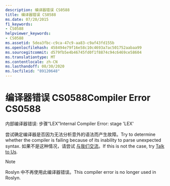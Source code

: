 ```yaml
---
description: 编译器错误 CS0588
title: 编译器错误 CS0588
ms.date: 07/20/2015
f1_keywords:
- CS0588
helpviewer_keywords:
- CS0588
ms.assetid: 5dea3fbc-c9ca-47c9-aa83-c9af43fd155b
ms.openlocfilehash: 458494e79f16e58c10c4693a7ac501752aabaa99
ms.sourcegitcommit: d579fb5e4b46745fd0f1f8874c94c6469ce58604
ms.translationtype: MT
ms.contentlocale: zh-CN
ms.lasthandoff: 08/30/2020
ms.locfileid: "89120648"
---
```

# <a name="compiler-error-cs0588"></a><span data-ttu-id="491f4-103">编译器错误 CS0588</span><span class="sxs-lookup"><span data-stu-id="491f4-103">Compiler Error CS0588</span></span>

<span data-ttu-id="491f4-104">内部编译器错误: 步骤“LEX”</span><span class="sxs-lookup"><span data-stu-id="491f4-104">Internal Compiler Error: stage 'LEX'</span></span>

 <span data-ttu-id="491f4-105">尝试确定编译器是否因为无法分析意外的语法而产生故障。</span><span class="sxs-lookup"><span data-stu-id="491f4-105">Try to determine whether the compiler is failing because of its inability to parse unexpected syntax.</span></span> <span data-ttu-id="491f4-106">如果不是这种情况，请尝试 [与我们交流](/visualstudio/ide/feedback-options)。</span><span class="sxs-lookup"><span data-stu-id="491f4-106">If this is not the case, try [Talk to Us](/visualstudio/ide/feedback-options).</span></span>

> [!NOTE]
> <span data-ttu-id="491f4-107">Roslyn 中不再使用此编译器错误。</span><span class="sxs-lookup"><span data-stu-id="491f4-107">This compiler error is no longer used in Roslyn.</span></span>
